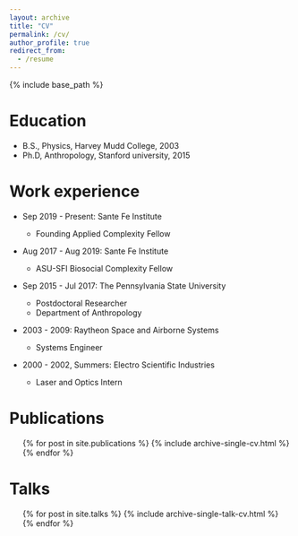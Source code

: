 ```yaml
---
layout: archive
title: "CV"
permalink: /cv/
author_profile: true
redirect_from:
  - /resume
---
```


{% include base_path %}

Education
======
* B.S., Physics, Harvey Mudd College, 2003
* Ph.D, Anthropology, Stanford university, 2015

Work experience
======
* Sep 2019 - Present: Sante Fe Institute
  * Founding Applied Complexity Fellow

* Aug 2017 - Aug 2019: Sante Fe Institute
  * ASU-SFI Biosocial Complexity Fellow

* Sep 2015 - Jul 2017: The Pennsylvania State University
  * Postdoctoral Researcher
  * Department of Anthropology

* 2003 - 2009: Raytheon Space and Airborne Systems
  * Systems Engineer

* 2000 - 2002, Summers: Electro Scientific Industries
  * Laser and Optics Intern

Publications
======
  <ul>{% for post in site.publications %}
    {% include archive-single-cv.html %}
  {% endfor %}</ul>
  
Talks
======
  <ul>{% for post in site.talks %}
    {% include archive-single-talk-cv.html %}
  {% endfor %}</ul>
